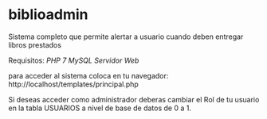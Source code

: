 # biblioadmin
Sistema completo que permite alertar a usuario cuando deben entregar libros prestados

Requisitos:
*PHP 7*
*MySQL*
*Servidor Web*

para acceder al sistema coloca en tu navegador: http://localhost/templates/principal.php

Si deseas acceder como administrador deberas cambiar el Rol de tu usuario en la tabla USUARIOS 
a nivel de base de datos de 0 a 1.
